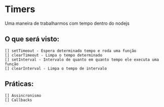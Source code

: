 # Timers

Uma maneira de trabalharmos com tempo dentro do nodejs

## O que será visto:
    [] setTimeout - Espera determinado tempo e roda uma função
    [] clearTimeout - Limpa o tempo determinado
    [] setInterval - Intervalo de quanto em quanto tempo ele executa uma função
    [] clearInterval - Limpa o tempo de intervalo

## Práticas:
    [] Assincronismo
    [] Callbacks
